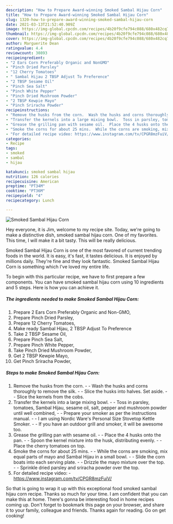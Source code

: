 ```yaml
---
description: "How to Prepare Award-winning Smoked Sambal Hijau Corn"
title: "How to Prepare Award-winning Smoked Sambal Hijau Corn"
slug: 1320-how-to-prepare-award-winning-smoked-sambal-hijau-corn
date: 2021-03-13T21:52:40.909Z
image: https://img-global.cpcdn.com/recipes/4b20f9cfe794c088/680x482cq70/smoked-sambal-hijau-corn-recipe-main-photo.jpg
thumbnail: https://img-global.cpcdn.com/recipes/4b20f9cfe794c088/680x482cq70/smoked-sambal-hijau-corn-recipe-main-photo.jpg
cover: https://img-global.cpcdn.com/recipes/4b20f9cfe794c088/680x482cq70/smoked-sambal-hijau-corn-recipe-main-photo.jpg
author: Marguerite Dean
ratingvalue: 4.4
reviewcount: 30893
recipeingredient:
- "2 Ears Corn Preferably Organic and NonGMO"
- "Pinch Dried Parsley"
- "12 Cherry Tomatoes"
- " Sambal Hijau 2 TBSP Adjust To Preference"
- "2 TBSP Sesame Oil"
- "Pinch Sea Salt"
- "Pinch White Pepper"
- "Pinch Dried Mushroom Powder"
- "2 TBSP Kewpie Mayo"
- "Pinch Sriracha Powder"
recipeinstructions:
- "Remove the husks from the corn.  Wash the husks and corns thoroughly to remove the silk.  Slice the husks into halves. Set aside.  Slice the kernels from the cobs."
- "Transfer the kernels into a large mixing bowl.  Toss in parsley, tomatoes, Sambal Hijau, sesame oil, salt, pepper and mushroom powder until well combined,  Prepare your smoker as per the instructions manual.  I am using Nordic Ware&#39;s Personal Size Stovetop Kettle Smoker.  If you have an outdoor grill and smoker, it will be awesome too."
- "Grease the grilling pan with sesame oil.  Place the 4 husks onto the pan.  Spoon the kernel mixture into the husk, distributing evenly.  Place the cherry tomatoes on top."
- "Smoke the corns for about 25 mins.  While the corns are smoking, mix equal parts of mayo and Sambal Hijau in a small bowl.  Slide the corn boats into each serving plate.  Drizzle the mayo mixture over the top.  Sprinkle dried parsley and sriracha powder over the top."
- "For detailed recipe video: https://www.instagram.com/tv/CPGR8mzFuiV/"
categories:
- Recipe
tags:
- smoked
- sambal
- hijau

katakunci: smoked sambal hijau 
nutrition: 126 calories
recipecuisine: American
preptime: "PT34M"
cooktime: "PT36M"
recipeyield: "4"
recipecategory: Lunch

---
```



![Smoked Sambal Hijau Corn](https://img-global.cpcdn.com/recipes/4b20f9cfe794c088/680x482cq70/smoked-sambal-hijau-corn-recipe-main-photo.jpg)

Hey everyone, it is Jim, welcome to my recipe site. Today, we're going to make a distinctive dish, smoked sambal hijau corn. One of my favorites. This time, I will make it a bit tasty. This will be really delicious.



Smoked Sambal Hijau Corn is one of the most favored of current trending foods in the world. It is easy, it's fast, it tastes delicious. It is enjoyed by millions daily. They're fine and they look fantastic. Smoked Sambal Hijau Corn is something which I've loved my entire life.


To begin with this particular recipe, we have to first prepare a few components. You can have smoked sambal hijau corn using 10 ingredients and 5 steps. Here is how you can achieve it.

<!--inarticleads1-->

##### The ingredients needed to make Smoked Sambal Hijau Corn:

1. Prepare 2 Ears Corn Preferably Organic and Non-GMO,
1. Prepare Pinch Dried Parsley,
1. Prepare 12 Cherry Tomatoes,
1. Make ready  Sambal Hijau, 2 TBSP Adjust To Preference
1. Take 2 TBSP Sesame Oil,
1. Prepare Pinch Sea Salt,
1. Prepare Pinch White Pepper,
1. Take Pinch Dried Mushroom Powder,
1. Get 2 TBSP Kewpie Mayo,
1. Get Pinch Sriracha Powder,




<!--inarticleads2-->

##### Steps to make Smoked Sambal Hijau Corn:

1. Remove the husks from the corn. -  - Wash the husks and corns thoroughly to remove the silk. -  - Slice the husks into halves. Set aside. -  - Slice the kernels from the cobs.
1. Transfer the kernels into a large mixing bowl. -  - Toss in parsley, tomatoes, Sambal Hijau, sesame oil, salt, pepper and mushroom powder until well combined, -  - Prepare your smoker as per the instructions manual. -  - I am using Nordic Ware&#39;s Personal Size Stovetop Kettle Smoker. -  - If you have an outdoor grill and smoker, it will be awesome too.
1. Grease the grilling pan with sesame oil. -  - Place the 4 husks onto the pan. -  - Spoon the kernel mixture into the husk, distributing evenly. -  - Place the cherry tomatoes on top.
1. Smoke the corns for about 25 mins. -  - While the corns are smoking, mix equal parts of mayo and Sambal Hijau in a small bowl. -  - Slide the corn boats into each serving plate. -  - Drizzle the mayo mixture over the top. -  - Sprinkle dried parsley and sriracha powder over the top.
1. For detailed recipe video: - https://www.instagram.com/tv/CPGR8mzFuiV/




So that is going to wrap it up with this exceptional food smoked sambal hijau corn recipe. Thanks so much for your time. I am confident that you can make this at home. There's gonna be interesting food in home recipes coming up. Don't forget to bookmark this page on your browser, and share it to your family, colleague and friends. Thanks again for reading. Go on get cooking!
